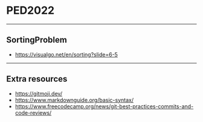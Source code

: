 # PED2022

---

## SortingProblem
- https://visualgo.net/en/sorting?slide=6-5

---

## Extra resources
- https://gitmoji.dev/
- https://www.markdownguide.org/basic-syntax/
- https://www.freecodecamp.org/news/git-best-practices-commits-and-code-reviews/